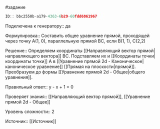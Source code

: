 #задание

```javascript
ID:: bbc2550b-a179-4363-6b29-60fdd6861967
```

Подключена к генератору:: да

Формулировка:: Составить общее уравнение прямой, проходящей через точку А(1, 0), параллельную прямой BC, если B(1, 1), C(2,2)

Решение:: Определяем координаты [[Направляющий вектор прямой|направляющего вектора]] BС. Подставляем их и [[Координаты точки|координаты точки]] А в [[Уравнение прямой 2d - Каноническое|каноническое уравнение]] [[Прямая на плоскости|прямой]]. Преобразуем до формы [[Уравнение прямой 2d - Общее|общего уравнения]].

Правильный ответ:: y - x + 1 = 0 

Проверяет знания:: [[Направляющий вектор прямой]], [[Уравнение прямой 2d - Общее]]

Уровень сложности:: 2

Источник:: [[Источник]]